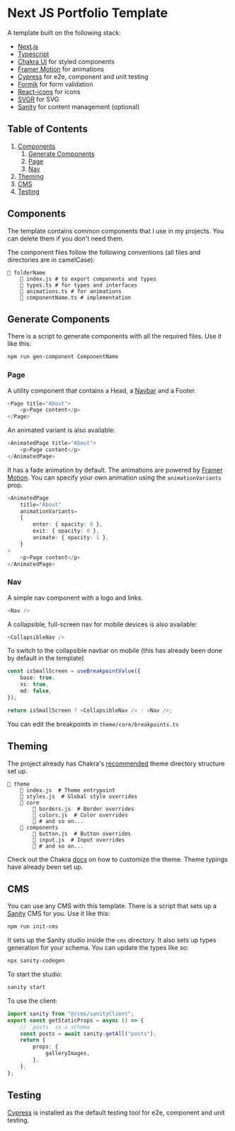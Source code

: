 # Next JS Portfolio Template

A template built on the following stack:

-   [Next.js](https://nextjs.org/)
-   [Typescript](https://www.typescriptlang.org/)
-   [Chakra UI](https://chakra-ui.com/) for styled components
-   [Framer Motion](https://framer.com/motion/) for animations
-   [Cypress](https://cypress.io/) for e2e, component and unit testing
-   [Formik](https://jaredpalmer.com/formik/) for form validation
-   [React-icons](https://react-icons.netlify.com/) for icons
-   [SVGR](https://react-svgr.com/) for SVG
-   [Sanity](https://www.sanity.io/) for content management (optional)

## Table of Contents

1. [Components](#components)
    1. [Generate Components](#generate-components)
    1. [Page](#page)
    1. [Nav](#nav)
1. [Theming](#theming)
1. [CMS](#cms)
1. [Testing](#testing)

## Components

The template contains common components that I use in my projects. You can delete them if you don't need them.

The component files follow the following conventions (all files and directories are in camelCase):

```
📁 folderName
    📄 index.js # to export components and types
    📄 types.ts # for types and interfaces
    📄 animations.ts # for animations
    📄 componentName.ts # implementation
```

## Generate Components

There is a script to generate components with all the required files. Use it like this:

```bash
npm run gen-component ComponentName
```

### Page

A utility component that contains a Head, a [Navbar](#nav) and a Footer.

```ts
<Page title="About">
    <p>Page content</p>
</Page>
```

An animated variant is also available:

```ts
<AnimatedPage title="About">
    <p>Page content</p>
</AnimatedPage>
```

It has a fade animation by default. The animations are powered by [Framer Motion](https://framer.com/motion/). You can specify your own animation using the `animationVariants` prop.

```ts
<AnimatedPage
    title="About"
    animationVariants=
    {
        enter: { opacity: 0 },
        exit: { opacity: 0 },
        animate: { opacity: 1 },
    }
>
    <p>Page content</p>
</AnimatedPage>
```

### Nav

A simple nav component with a logo and links.

```ts
<Nav />
```

A collapsible, full-screen nav for mobile devices is also available:

```ts
<CollapsibleNav />
```

To switch to the collapsible navbar on mobile (this has already been done by default in the template)

```ts
const isSmallScreen = useBreakpointValue({
    base: true,
    xs: true,
    md: false,
});

return isSmallScreen ? <CollapsibleNav /> : <Nav />;
```

You can edit the breakpoints in `theme/core/breakpoints.ts`

## Theming

The project already has Chakra's [recommended](https://chakra-ui.com/docs/styled-system/customize-theme#scaling-out-your-project) theme directory structure set up.

```
📁 theme
    📄 index.js  # Theme entrypoint
    📄 styles.js  # Global style overrides
    📁 core
        📄 borders.js  # Border overrides
        📄 colors.js  # Color overrides
        📄 # and so on...
    📁 components
        📄 button.js  # Button overrides
        📄 input.js  # Input overrides
        📄 # and so on...
```

Check out the Chakra [docs](https://chakra-ui.com/docs/styled-system/customize-theme) on how to customize the theme.
Theme typings have already been set up.

## CMS

You can use any CMS with this template. There is a script that sets up a [Sanity](https://www.sanity.io/) CMS for you. Use it like this:

```bash
npm run init-cms
```

It sets up the Sanity studio inside the `cms` directory. It also sets up types generation for your schema. You can update the types like so:

```bash
npx sanity-codegen
```

To start the studio:

```bash
sanity start
```

To use the client:

```ts
import sanity from "@/cms/sanityClient";
export const getStaticProps = async () => {
    // `posts` is a schema
    const posts = await sanity.getAll("posts");
    return {
        props: {
            galleryImages,
        },
    };
};
```

## Testing

[Cypress](https://cypress.io/) is installed as the default testing tool for e2e, component and unit testing.
